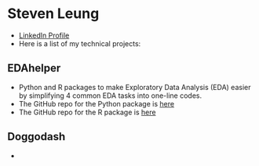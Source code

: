 # Steven Leung

- [LinkedIn Profile](https://www.linkedin.com/in/stevenleung08/)
- Here is a list of my technical projects:

## EDAhelper

- Python and R packages to make Exploratory Data Analysis (EDA) easier by simplifying 4 common EDA tasks into one-line codes.
- The GitHub repo for the Python package is [here](https://github.com/UBC-MDS/EDAhelper)
- The GitHub repo for the R package is [here](https://github.com/UBC-MDS/EDAhelperR)

## Doggodash

-
